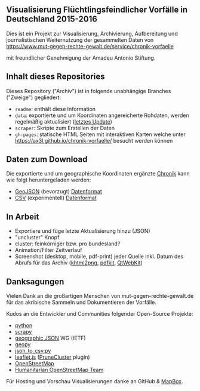 Visualisierung Flüchtlingsfeindlicher Vorfälle in Deutschland 2015-2016
-----------------------------------------------------------------------

Dies ist ein Projekt zur Visualisierung, Archivierung, Aufbereitung
und journalistischen Weiternutzung der gesammelten Daten von
  https://www.mut-gegen-rechte-gewalt.de/service/chronik-vorfaelle

mit freundlicher Genehmigung der Amadeu Antonio Stiftung.


## Inhalt dieses Repositories

Dieses Repository ("Archiv") ist in folgende unabhängige Branches
("Zweige") gegliedert:

- `readme`: enthält diese Information
- `data`: exportierte und um Koordinaten angereicherte Rohdaten,
          werden regelmäßig aktualisiert
          ([letztes Update](https://github.com/ax3l/chronik-vorfaelle/commits/data))
- `scraper`: Skripte zum Erstellen der Daten
- `gh-pages`: statische HTML Seiten mit interaktiven Karten welche
              unter https://ax3l.github.io/chronik-vorfaelle/
              besucht werden können


## Daten zum Download

Die exportierte und um geographische Koordinaten ergänzte
[Chronik](https://www.mut-gegen-rechte-gewalt.de/service/chronik-vorfaelle)
kann wie folgt heruntergeladen werden:

- [GeoJSON](https://raw.githubusercontent.com/ax3l/chronik-vorfaelle/data/vorfaelle.geojson)
  (bevorzugt) [Datenformat](http://geojson.org/)
- [CSV](https://raw.githubusercontent.com/ax3l/chronik-vorfaelle/data/vorfaelle.csv)
  (experimentell) [Datenformat](https://de.wikipedia.org/wiki/CSV_%28Dateiformat%29)


## In Arbeit

- Exportiere und füge letzte Aktualisierung hinzu (JSON)
- "uncluster" Knopf
- cluster: feinkörniger bzw. pro bundesland?
- Animation/Filter Zeitverlauf
- Screenshot (desktop, mobile, pdf-print) jeder Quelle
  inkl. Datum des Abrufs für das Archiv
  ([khtml2png](http://khtml2png.sourceforge.net/),
   [pdfkit](https://pypi.python.org/pypi/pdfkit/0.4.1),
   [QtWebKit](https://webscraping.com/blog/Webpage-screenshots-with-webkit/))


## Danksagungen

Vielen Dank an die großartigen Menschen von mut-gegen-rechte-gewalt.de
für das akribische Sammeln und Dokumentieren der Vorfälle.

Kudos an die Entwickler und Communities folgender Open-Source Projekte:
- [python](http://python.org)
- [scrapy](http://scrapy.org)
- [geographic JSON](http://geojson.org) WG (IETF)
- [geopy](https://github.com/geopy/geopy)
- [json_to_csv.py](https://github.com/vinay20045/json-to-csv)
- [leaflet.js](http://leafletjs.com) ([PruneCluster](https://github.com/SINTEF-9012/PruneCluster) plugin)
- [OpenStreetMap](http://openstreetmap.org)
- [Humanitarian OpenStreetMap Team](http://hot.openstreetmap.org/)

Für Hosting und Vorschau Visualisierungen danke an GitHub &
[MapBox](http://mapbox.com).
